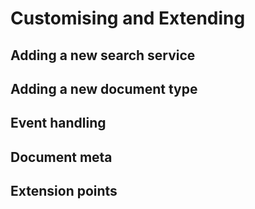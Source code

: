 # Customising and Extending

## Adding a new search service

## Adding a new document type

## Event handling

## Document meta

## Extension points
  
  
